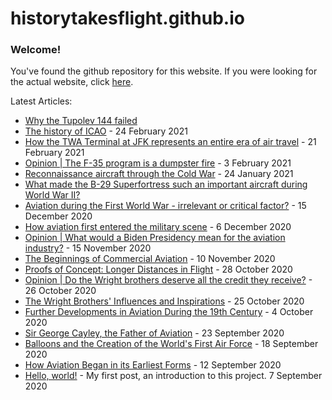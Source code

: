 # historytakesflight.github.io

### Welcome!
You've found the github repository for this website. If you were looking for the actual website, click <a href="https://historytakesflight.github.io/" target="_blank">here</a>. 

Latest Articles:
* [Why the Tupolev 144 failed]("https://historytakesflight.github.io/commercial/tu-144")
* [The history of ICAO](https://historytakesflight.github.io/commercial/icao) - 24 February 2021
* [How the TWA Terminal at JFK represents an entire era of air travel](https://historytakesflight.github.io/commercial/twa-terminal) - 21 February 2021
* [Opinion | The F-35 program is a dumpster fire](https://historytakesflight.github.io/opinion/f-35) - 3 February 2021
* [Reconnaissance aircraft through the Cold War](https://historytakesflight.github.io/military/cold-war) - 24 January 2021
* [What made the B-29 Superfortress such an important aircraft during World War II?](https://historytakesflight.github.io/military/superfortress)
* [Aviation during the First World War - irrelevant or critical factor?](https://historytakesflight.github.io/military/first-world-wor) - 15 December 2020
* [How aviation first entered the military scene](https://historytakesflight.github.io/military/first-uses-of-aviation) - 6 December 2020
* [Opinion | What would a Biden Presidency mean for the aviation industry?](https://historytakesflight.github.io/opinion/biden-aviation-industry) - 15 November 2020
* [The Beginnings of Commercial Aviation](https://historytakesflight.github.io/beginnings/beginnings-of-commercial-aviation) - 10 November 2020
* [Proofs of Concept: Longer Distances in Flight](https://historytakesflight.github.io/beginnings/longer-distances) - 28 October 2020
* [Opinion | Do the Wright brothers deserve all the credit they receive?](https://historytakesflight.github.io/beginnings/wright-brothers-credit) - 26 October 2020
* [The Wright Brothers' Influences and Inspirations](https://historytakesflight.github.io/beginnings/wright-brothers-influences) - 25 October 2020
* [Further Developments in Aviation During the 19th Century](https://historytakesflight.github.io/beginnings/nineteenth-century) - 4 October 2020
* [Sir George Cayley, the Father of Aviation](https://historytakesflight.github.io/beginnings/george-cayley) - 23 September 2020
* [Balloons and the Creation of the World's First Air Force](https://historytakesflight.github.io/beginnings/balloons) - 18 September 2020
* [How Aviation Began in its Earliest Forms](https://historytakesflight.github.io/beginnings/earliest-forms) - 12 September 2020
* [Hello, world!](https://historytakesflight.github.io/misc/hello-world) - My first post, an introduction to this project. 7 September 2020
